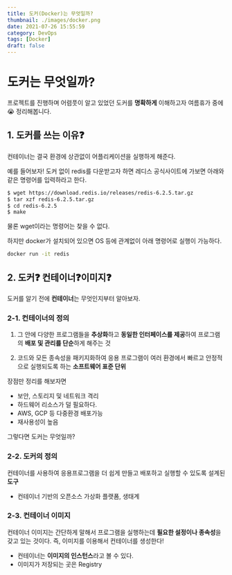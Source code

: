 ```yaml
---
title: 도커(Docker)는 무엇일까?
thumbnail: ./images/docker.png
date: 2021-07-26 15:55:59
category: DevOps
tags: [Docker]
draft: false
---
```


# 도커는 무엇일까?
프로젝트를 진행하며 어렴풋이 알고 있었던 도커를 **명확하게** 이해하고자 여름휴가 중에😭 정리해봅니다.



## 1. 도커를 쓰는 이유❓

컨테이너는 결국 환경에 상관없이 어플리케이션을 실행하게 해준다.



예를 들어보자! 도커 없이 redis를 다운받고자 하면 레디스 공식사이트에 가보면 아래와 같은 명령어를 입력하라고 한다.

```bash
$ wget https://download.redis.io/releases/redis-6.2.5.tar.gz
$ tar xzf redis-6.2.5.tar.gz
$ cd redis-6.2.5
$ make
```

물론 wget이라는 명령어는 찾을 수 없다.



하지만 docker가 설치되어 있으면 OS 등에 관계없이 아래 명령어로 실행이 가능하다.

```bash
docker run -it redis
```



## 2. 도커❓ 컨테이너❓이미지❓

도커를 알기 전에 **컨테이너**는 무엇인지부터 알아보자.



### 2-1. 컨테이너의 정의

1. 그 안에 다양한 프로그램들을 **추상화**하고 **동일한 인터페이스를 제공**하여 프로그램의 **배포 및 관리를 단순**하게 해주는 것

2. 코드와 모든 종속성을 패키지화하여 응용 프로그램이 여러 환경에서 빠르고 안정적으로 실행되도록 하는 **소프트웨어 표준 단위**

장점만 정리를 해보자면

- 보안, 스토리지 및 네트워크 격리
- 하드웨어 리소스가 덜 필요하다.
- AWS, GCP 등 다중환경 배포가능
- 재사용성이 높음



그렇다면 도커는 무엇일까?

### 2-2. 도커의 정의

컨테이너를 사용하여 응용프로그램을 더 쉽게 만들고 배포하고 실행할 수 있도록 설계된 **도구**

- 컨테이너 기반의 오픈소스 가상화 플랫폼, 생태계



### 2-3. 컨테이너 이미지

컨테이너 이미지는 간단하게 말해서 프로그램을 실행하는데 **필요한 설정이나 종속성**을 갖고 있는 것이다. 즉, 이미지를 이용해서 컨테이너를 생성한다!

- 컨테이너는 **이미지의 인스턴스**라고 볼 수 있다.
- 이미지가 저장되는 곳은 Registry